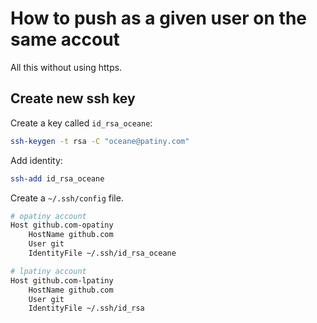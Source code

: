# How to push as a given user on the same accout

All this without using https.

## Create new ssh key

Create a key called `id_rsa_oceane`:

```bash
ssh-keygen -t rsa -C "oceane@patiny.com"
```

Add identity:

```bash
ssh-add id_rsa_oceane
```

Create a `~/.ssh/config` file.

```bash
# opatiny account
Host github.com-opatiny
	HostName github.com
	User git
	IdentityFile ~/.ssh/id_rsa_oceane

# lpatiny account
Host github.com-lpatiny
	HostName github.com
	User git
	IdentityFile ~/.ssh/id_rsa
```
